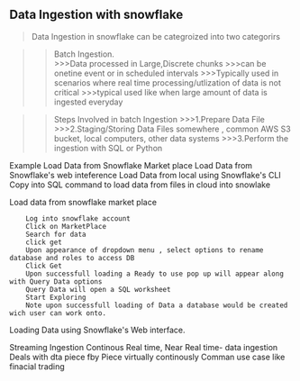## Data Ingestion with snowflake 

>Data Ingestion in snowflake can be categroized into two categorirs 

>>Batch Ingestion.   
            >>>Data processed in Large,Discrete chunks 
            >>>can be onetine event or in scheduled intervals 
            >>>Typically used in scenarios where real time processing/utlization of data is not critical 
            >>>typical used like  when large amount of data is ingested everyday  
    
>>Steps Involved in batch Ingestion
        >>>1.Prepare Data File
        >>>2.Staging/Storing Data Files somewhere , common AWS S3 bucket, local computers, other data systems
        >>>3.Perform the ingestion with SQL or Python
        
  Example 
      Load Data from Snowflake Market place
      Load Data from Snowflake's web inteference
      Load Data from local using Snowflake's CLI
      Copy into SQL command to load data from files in cloud into snowlake


Load data from snowflake market place 

        Log into snowflake account
        Click on MarketPlace 
        Search for data
        click get
        Upon appearance of dropdown menu , select options to rename database and roles to access DB
        Click Get
        Upon successfull loading a Ready to use pop up will appear along with Query Data options
        Query Data will open a SQL worksheet 
        Start Exploring 
        Note upon successfull loading of Data a database would be created  wich user can work onto.
        
Loading Data using Snowflake's Web interface.










Streaming Ingestion
    Continous Real time, Near Real time- data ingestion
    Deals with dta piece fby Piece virtually continously
    Comman use case  like finacial trading
    
